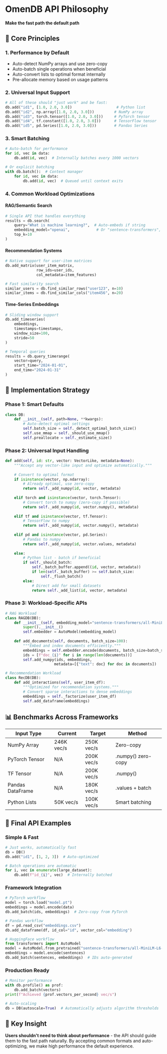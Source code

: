# OmenDB API Philosophy

**Make the fast path the default path**

## 🎯 Core Principles

### 1. **Performance by Default**
- Auto-detect NumPy arrays and use zero-copy
- Auto-batch single operations when beneficial
- Auto-convert lists to optimal format internally
- Pre-allocate memory based on usage patterns

### 2. **Universal Input Support**
```python
# All of these should "just work" and be fast:
db.add("id1", [1.0, 2.0, 3.0])                    # Python list
db.add("id2", np.array([1.0, 2.0, 3.0]))         # NumPy array
db.add("id3", torch.tensor([1.0, 2.0, 3.0]))     # PyTorch tensor
db.add("id4", tf.constant([1.0, 2.0, 3.0]))      # TensorFlow tensor
db.add("id5", pd.Series([1.0, 2.0, 3.0]))        # Pandas Series
```

### 3. **Smart Batching**
```python
# Auto-batch for performance
for id, vec in data:
    db.add(id, vec)  # Internally batches every 1000 vectors

# Or explicit batching
with db.batch():  # Context manager
    for id, vec in data:
        db.add(id, vec)  # Queued until context exits
```

### 4. **Common Workload Optimizations**

#### RAG/Semantic Search
```python
# Single API that handles everything
results = db.search(
    query="What is machine learning?",  # Auto-embeds if string
    embedding_model="openai",            # Or "sentence-transformers", etc.
    top_k=10
)
```

#### Recommendation Systems
```python
# Native support for user-item matrices
db.add_matrix(user_item_matrix, 
              row_ids=user_ids, 
              col_metadata=item_features)

# Fast similarity search
similar_users = db.find_similar_rows("user123", n=10)
similar_items = db.find_similar_cols("item456", n=20)
```

#### Time-Series Embeddings
```python
# Sliding window support
db.add_timeseries(
    embeddings,
    timestamps=timestamps,
    window_size=100,
    stride=50
)

# Temporal queries
results = db.query_timerange(
    vector=query,
    start_time="2024-01-01",
    end_time="2024-01-31"
)
```

## 🚀 Implementation Strategy

### Phase 1: Smart Defaults
```python
class DB:
    def __init__(self, path=None, **kwargs):
        # Auto-detect optimal settings
        self.batch_size = self._detect_optimal_batch_size()
        self.use_mmap = self._should_use_mmap()
        self.preallocate = self._estimate_size()
```

### Phase 2: Universal Input Handling
```python
def add(self, id: str, vector: VectorLike, metadata=None):
    """Accept any vector-like input and optimize automatically."""
    
    # Convert to optimal format
    if isinstance(vector, np.ndarray):
        # Already optimal, use zero-copy
        return self._add_numpy(id, vector, metadata)
    
    elif torch and isinstance(vector, torch.Tensor):
        # Convert torch to numpy (zero-copy if possible)
        return self._add_numpy(id, vector.numpy(), metadata)
    
    elif tf and isinstance(vector, tf.Tensor):
        # TensorFlow to numpy
        return self._add_numpy(id, vector.numpy(), metadata)
    
    elif pd and isinstance(vector, pd.Series):
        # Pandas to numpy
        return self._add_numpy(id, vector.values, metadata)
    
    else:
        # Python list - batch if beneficial
        if self._should_batch:
            self._batch_buffer.append((id, vector, metadata))
            if len(self._batch_buffer) >= self.batch_size:
                self._flush_batch()
        else:
            # Direct add for small datasets
            return self._add_list(id, vector, metadata)
```

### Phase 3: Workload-Specific APIs
```python
# RAG Workload
class RAGDB(DB):
    def __init__(self, embedding_model="sentence-transformers/all-MiniLM-L6-v2"):
        super().__init__()
        self.embedder = AutoModel(embedding_model)
    
    def add_documents(self, documents, batch_size=100):
        """Embed and index documents efficiently."""
        embeddings = self.embedder.encode(documents, batch_size=batch_size)
        ids = [f"doc_{i}" for i in range(len(documents))]
        self.add_numpy(ids, embeddings, 
                      metadata=[{"text": doc} for doc in documents])

# Recommendation Workload  
class RecDB(DB):
    def add_interactions(self, user_item_df):
        """Optimized for recommendation systems."""
        # Convert sparse interactions to dense embeddings
        embeddings = self._factorize(user_item_df)
        self.add_dataframe(embeddings)
```

## 📊 Benchmarks Across Frameworks

| Input Type | Current | Target | Method |
|------------|---------|--------|--------|
| NumPy Array | 246K vec/s | 250K vec/s | Zero-copy |
| PyTorch Tensor | N/A | 200K vec/s | .numpy() zero-copy |
| TF Tensor | N/A | 200K vec/s | .numpy() |
| Pandas DataFrame | N/A | 180K vec/s | .values + batch |
| Python Lists | 50K vec/s | 100K vec/s | Smart batching |

## 🎨 Final API Examples

### Simple & Fast
```python
# Just works, automatically fast
db = DB()
db.add("id1", [1, 2, 3])  # Auto-optimized

# Batch operations are automatic
for i, vec in enumerate(large_dataset):
    db.add(f"id_{i}", vec)  # Internally batched
```

### Framework Integration
```python
# PyTorch workflow
model = torch.load("model.pt")
embeddings = model.encode(data)
db.add_batch(ids, embeddings)  # Zero-copy from PyTorch

# Pandas workflow  
df = pd.read_csv("embeddings.csv")
db.add_dataframe(df, id_col="id", vector_col="embedding")

# HuggingFace workflow
from transformers import AutoModel
model = AutoModel.from_pretrained("sentence-transformers/all-MiniLM-L6-v2")
embeddings = model.encode(sentences)
db.add_batch(sentences, embeddings)  # IDs auto-generated
```

### Production Ready
```python
# Monitor performance
with db.profile() as prof:
    db.add_batch(vectors)
print(f"Achieved {prof.vectors_per_second} vec/s")

# Auto-scaling
db = DB(autoscale=True)  # Automatically adjusts algorithm thresholds
```

## 🔑 Key Insight

**Users shouldn't need to think about performance** - the API should guide them to the fast path naturally. By accepting common formats and auto-optimizing, we make high performance the default experience.